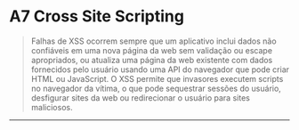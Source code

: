 # A7 Cross Site Scripting

> Falhas de XSS ocorrem sempre que um aplicativo inclui dados não confiáveis em uma nova página da web sem validação ou escape apropriados, ou atualiza uma página da web existente com dados fornecidos pelo usuário usando uma API do navegador que pode criar HTML ou JavaScript. O XSS permite que invasores executem scripts no navegador da vítima, o que pode sequestrar sessões do usuário, desfigurar sites da web ou redirecionar o usuário para sites maliciosos.

---
